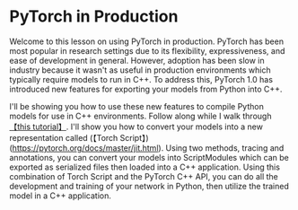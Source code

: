 ﻿# PyTorch in Production

Welcome to this lesson on using PyTorch in production. PyTorch has been most popular in research settings due to its flexibility, expressiveness, and ease of development in general. However, adoption has been slow in industry because it wasn't as useful in production environments which typically require models to run in C++. To address this, PyTorch 1.0 has introduced new features for exporting your models from Python into C++.

I'll be showing you how to use these new features to compile Python models for use in C++ environments. Follow along while I walk through [【this tutorial】](https://pytorch.org/tutorials/advanced/cpp_export.html). I'll show you how to convert your models into a new representation called (【Torch Script】)(https://pytorch.org/docs/master/jit.html). Using two methods, tracing and annotations, you can convert your models into ScriptModules which can be exported as serialized files then loaded into a C++ application. Using this combination of Torch Script and the PyTorch C++ API, you can do all the development and training of your network in Python, then utilize the trained model in a C++ application.
